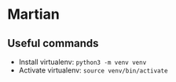 # Martian 


## Useful commands
- Install virtualenv: `python3 -m venv venv`
- Activate virtualenv: `source venv/bin/activate`

